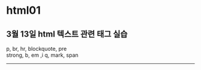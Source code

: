 # html01
<h2>3월 13일 html 텍스트 관련 태그 실습</h2>
p, br, hr, blockquote, pre<br>
strong, b, em ,i q, mark, span<br>
<hr>
